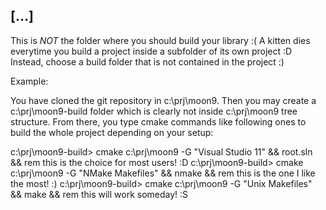 ## [...]

This is *NOT* the folder where you should build your library :(
A kitten dies everytime you build a project inside a subfolder of its own project :D
Instead, choose a build folder that is not contained in the project :)

Example:

You have cloned the git repository in c:\prj\moon9.
Then you may create a c:\prj\moon9-build folder which is clearly not inside c:\prj\moon9 tree structure.
From there, you type cmake commands like following ones to build the whole project depending on your setup:

c:\prj\moon9-build> cmake c:\prj\moon9 -G "Visual Studio 11" && root.sln && rem this is the choice for most users! :D
c:\prj\moon9-build> cmake c:\prj\moon9 -G "NMake Makefiles" && nmake     && rem this is the one I like the most! :)
c:\prj\moon9-build> cmake c:\prj\moon9 -G "Unix Makefiles" && make       && rem this will work someday! :S

